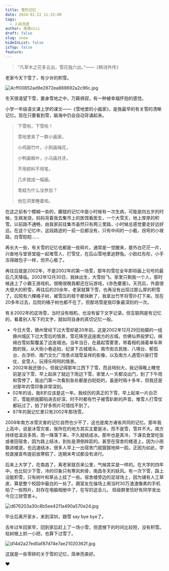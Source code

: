 ```yaml
---
title: 雪的记忆
date: 2024-01-22 11:33:00
tags:
  - 人间流浪
author: 落落vici
draft: false
slug: snow
hideInList: false
isTop: false
feature:
---
```

> “凡草木之花多五出，雪花独六出。”——《韩诗外传》

老家今天下雪了，有少许的积雪。

![4cff00852ad9e2872ea888692a2c96c.jpg](https://img.hux.ink/image/2024/01/4cff00852ad9e2872ea888692a2c96c.jpg)

冬天很渴望下雪，置身雪地之中，万籁俱寂，有一种被幸福怀抱的感觉。

小学一年级语文课上学的课文——《雪地里的小画家》，是我最早的有关雪的清晰记忆。现在只要看到雪，脑海中仍会自动背诵起来。

>下雪啦，下雪啦！
>
>雪地里来了一群小画家。
>
>小鸡画竹叶，小狗画梅花，
>
>小鸭画枫叶，小马画月牙。
>
>不用颜料不用笔，
>
>几步就成一幅画。
>
>青蛙为什么没参加？
>
>他在洞里睡着啦。

在这之前有个模糊一些的，朦胧的记忆中是小时候有一次生病，可能是四五岁的时候，生病发烧，妈妈背着我去集市上的医馆看医生，一个大雪天，地上厚厚的积雪。以前路不通畅，由我家前往集市虽然只有两三里路，小时候总感觉要走好远好远。在这个记忆中，这段路途的一前一后都没有，只有中间的一小截，拐弯的小坡路，白雪皑皑……

再长大一些，有关雪的记忆也都是一些碎片。通常是一觉醒来，屋外白茫茫一片，兴奋地与堂哥堂姐一起堆雪人、打雪仗，在后山雪地里追野兔。小脸红彤彤，小手冻得跟包子一样，但开心极了。

再往后就是2002年，不是2002年的第一场雪，那年的雪在全年即将画上句号的最后几天降临。2002年12月30日，我妹出生，大雪纷飞。家里只剩我一个人，那时候迷上了小霸王游戏机，很晚很晚我都还在玩游戏，《赤色要塞》。天亮后，外面很大很大的积雪，再往后的20余年，老家就算下雪，也再没有出现过那么厚的积雪了。后院有六棵橘子树，被雪压的枝干都快断了，我拿出竹竿将雪扑打下来。现在20多年过去，后院的橘子树也都不在了。但那场雪是我印象最深刻的一次。

有关2002年的这场雪，当时没有相机，也没有留下文字记录。但互联网是有记忆的，看着别人写下的文字，就如同自身的真切记忆一般。
- 今日大雪，赣州曾经下过大雪却是20年前。这是2002年12月29日拍摄的一组赣州城区下过大雪后的情景，雪花降至这座南方的古城，仿佛仙界般梦幻，绵绵白雪如絮覆盖了这座城池。当年当日，在晨起雪雾里，带着相机骑着单车奔跑的我，从大街小巷追拍，纪录下古城墙头、南市街古民居、八境台、郁孤台、古浮桥、南门文化广场景点瑞雪呈祥的影像，以及南方人遇雪兴奋打雪仗、垒雪人，玩得乐呵呵的情景。
- 2002年我还很小，但我记得那年江西下了雪，而且特别大，我记得晚上睡觉前是没下雪，早上起床了就边下雨边下雪，家里人一天都没出门，到了下午雨和雪停了，我出门第一次看到各处都是白皑皑的，虽是时隔十多年，但我还是对那年的雪印象非常深刻。
- 02年的话，我8岁应该是这一年。我经历的真正的下雪，早上起来一片白茫茫，雪能把我脚陷进去好深，时不时都有竹子被雪趴断的声音。堆雪人打雪仗都玩过了，拍了好多照片可惜找不到了。
- 87年的我记忆里只有2002年那场雪。

2008年南方冰雪灾害的记忆自然也少不了，这也是南方诸省共同的记忆。那年我上高中，说是冰雪灾害，我所在的地方其实主要是冰，而不是雪，雪并不大。南方持续低温且多雨，雨一降落下来，不久就结成冰。那年也是真冷，下课去食堂吃饭或者回宿舍，因为路上结冰，到处是滑倒摔跤的。甚至在宿舍的楼道上，因为小雨飘进楼道，也迅速结冰，很多人早上一出宿舍门就狠狠地摔一跤。正因为如此，学校直接宣布提前放寒假了，连期末考试都没有进行。

后来上大学了，在南昌了，离老家就百来公里，气候其实是一样的。在大学的四年中，也比较少下雪，冷的印象只有寒风刺骨，南昌冬天的妖风。有一次下雪，路上没能积雪，只有树叶和草丛上挂了一些。宿舍楼旁边的足球场上，因为铺有人工草皮，算是整个校园中最白的一处了。跟室友在操场上用当时30万渣渣像素的手机拍了一些照片，封存在电脑相册中了。在写的这会儿， 班级群里恰好有同学发出今日江财雪景↓。

![d676203a30c8b5ee4211a490a570e24.jpg](https://img.hux.ink/image/2024/01/d676203a30c8b5ee4211a490a570e24.jpg)

毕业后离开家乡，来到深圳，跟雪 say bye bye了。

去年过年回家早，回到家后赶上了一场小雪，但遗憾下的时间比较短，没有积雪。枯树根上抓一小把，也算下过雪了。

![d14d2a27ed0af87d74e7ae21020362f.jpg](https://img.hux.ink/image/2024/01/d14d2a27ed0af87d74e7ae21020362f.jpg)

这就是一些零碎的关于雪的记忆，简单而美好。

❤
